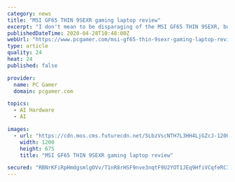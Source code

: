```yaml
---
category: news
title: "MSI GF65 THIN 9SEXR gaming laptop review"
excerpt: "I don't mean to be disparaging of the MSI GF65 THIN 9SEXR, but take a look at its technical specifications and you'll find the same parts that have been powering our machines for over a year—there's truly nothing Super,"
publishedDateTime: 2020-04-28T10:48:00Z
webUrl: "https://www.pcgamer.com/msi-gf65-thin-9sexr-gaming-laptop-review/"
type: article
quality: 24
heat: 24
published: false

provider:
  name: PC Gamer
  domain: pcgamer.com

topics:
  - AI Hardware
  - AI

images:
  - url: "https://cdn.mos.cms.futurecdn.net/5LbzVscNTH7L3HH4LjGZcJ-1200-80.jpg"
    width: 1200
    height: 675
    title: "MSI GF65 THIN 9SEXR gaming laptop review"

secured: "RBNrKFiRpHmdgsmlgOVv/T1nR8rHSF9nve3nqtF9U2YOT1JEq9HfiVCqfeRC33cjAqUHDfq3GA/zeiMEpxVuPdrZy0hWVxG0qQAmGU1h+abxU+CERDkxVGpIvvYvcI5JQDNOPrpFdonkRtPHQgq/SxXU5yPI+4szv2pzpmvd4//LfZd1ch7x0kQsmALBtaMildE+A2XcO9WNC40zd2vmkCFS4ui6oVpzMxsw42G3TxLZxQqzkURKDlZSLek+iH/hkhy8piQnWKznVue7+hYrD9ewzFc844bRrS56UIA41EucU/VCcLxmQPehXtgudEZ8;PVmpBMCSRcFz2BBhYS/UPA=="
---
```



